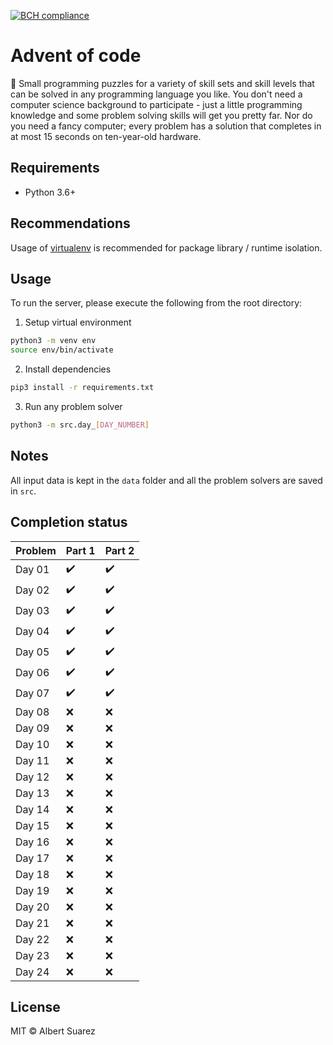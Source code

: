[![BCH compliance](https://bettercodehub.com/edge/badge/AlbertSuarez/advent-of-code?branch=master)](https://bettercodehub.com/)

# Advent of code

🎄 Small programming puzzles for a variety of skill sets and skill levels that can be solved in any programming language you like. You don't need a computer science background to participate - just a little programming knowledge and some problem solving skills will get you pretty far. Nor do you need a fancy computer; every problem has a solution that completes in at most 15 seconds on ten-year-old hardware.

## Requirements

- Python 3.6+

## Recommendations

Usage of [virtualenv](https://realpython.com/blog/python/python-virtual-environments-a-primer/) is recommended for package library / runtime isolation.

## Usage

To run the server, please execute the following from the root directory:

1. Setup virtual environment

```bash
python3 -m venv env
source env/bin/activate
```

2. Install dependencies

```bash
pip3 install -r requirements.txt
```

3. Run any problem solver
    
```bash
python3 -m src.day_[DAY_NUMBER]
```

## Notes

All input data is kept in the `data` folder and all the problem solvers are saved in `src`.

## Completion status

| Problem  | Part 1             | Part 2             |
|----------|--------------------|--------------------|
| Day 01   | :heavy_check_mark: | :heavy_check_mark: |
| Day 02   | :heavy_check_mark: | :heavy_check_mark: |
| Day 03   | :heavy_check_mark: | :heavy_check_mark: |
| Day 04   | :heavy_check_mark: | :heavy_check_mark: |
| Day 05   | :heavy_check_mark: | :heavy_check_mark: |
| Day 06   | :heavy_check_mark: | :heavy_check_mark: |
| Day 07   | :heavy_check_mark: | :heavy_check_mark: |
| Day 08   | :x:                | :x:                |
| Day 09   | :x:                | :x:                |
| Day 10   | :x:                | :x:                |
| Day 11   | :x:                | :x:                |
| Day 12   | :x:                | :x:                |
| Day 13   | :x:                | :x:                |
| Day 14   | :x:                | :x:                |
| Day 15   | :x:                | :x:                |
| Day 16   | :x:                | :x:                |
| Day 17   | :x:                | :x:                |
| Day 18   | :x:                | :x:                |
| Day 19   | :x:                | :x:                |
| Day 20   | :x:                | :x:                |
| Day 21   | :x:                | :x:                |
| Day 22   | :x:                | :x:                |
| Day 23   | :x:                | :x:                |
| Day 24   | :x:                | :x:                |

## License

MIT © Albert Suarez

